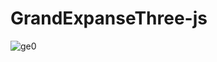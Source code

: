 # GrandExpanseThree-js

![ge0](https://user-images.githubusercontent.com/17414730/97079342-b1033f80-1610-11eb-8533-bd30f9de91e2.gif)
